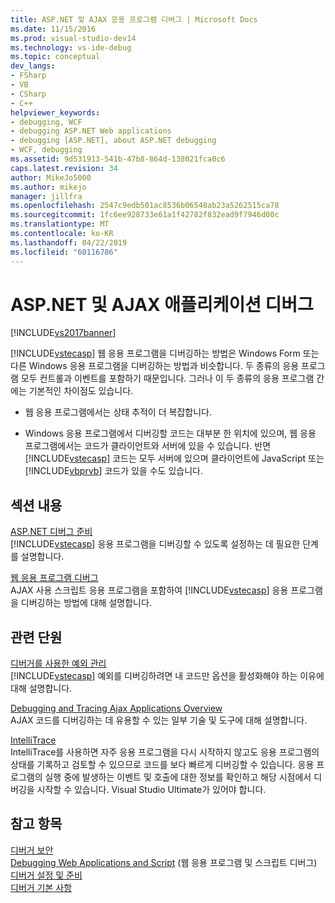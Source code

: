 ```yaml
---
title: ASP.NET 및 AJAX 응용 프로그램 디버그 | Microsoft Docs
ms.date: 11/15/2016
ms.prod: visual-studio-dev14
ms.technology: vs-ide-debug
ms.topic: conceptual
dev_langs:
- FSharp
- VB
- CSharp
- C++
helpviewer_keywords:
- debugging, WCF
- debugging ASP.NET Web applications
- debugging [ASP.NET], about ASP.NET debugging
- WCF, debugging
ms.assetid: 9d531913-541b-47b8-864d-138021fca0c6
caps.latest.revision: 34
author: MikeJo5000
ms.author: mikejo
manager: jillfra
ms.openlocfilehash: 2547c9edb501ac8536b06548ab23a5262515ca78
ms.sourcegitcommit: 1fc6ee928733e61a1f42782f832ead9f7946d00c
ms.translationtype: MT
ms.contentlocale: ko-KR
ms.lasthandoff: 04/22/2019
ms.locfileid: "60116786"
---
```

# <a name="debugging-aspnet-and-ajax-applications"></a>ASP.NET 및 AJAX 애플리케이션 디버그
[!INCLUDE[vs2017banner](../includes/vs2017banner.md)]

[!INCLUDE[vstecasp](../includes/vstecasp-md.md)] 웹 응용 프로그램을 디버깅하는 방법은 Windows Form 또는 다른 Windows 응용 프로그램을 디버깅하는 방법과 비슷합니다. 두 종류의 응용 프로그램 모두 컨트롤과 이벤트를 포함하기 때문입니다. 그러나 이 두 종류의 응용 프로그램 간에는 기본적인 차이점도 있습니다.  
  
- 웹 응용 프로그램에서는 상태 추적이 더 복잡합니다.  
  
- Windows 응용 프로그램에서 디버깅할 코드는 대부분 한 위치에 있으며, 웹 응용 프로그램에서는 코드가 클라이언트와 서버에 있을 수 있습니다. 반면 [!INCLUDE[vstecasp](../includes/vstecasp-md.md)] 코드는 모두 서버에 있으며 클라이언트에 JavaScript 또는 [!INCLUDE[vbprvb](../includes/vbprvb-md.md)] 코드가 있을 수도 있습니다.  
  
## <a name="in-this-section"></a>섹션 내용  
 [ASP.NET 디버그 준비](../debugger/preparing-to-debug-aspnet.md)  
 [!INCLUDE[vstecasp](../includes/vstecasp-md.md)] 응용 프로그램을 디버깅할 수 있도록 설정하는 데 필요한 단계를 설명합니다.  
  
 [웹 응용 프로그램 디버그](../debugger/debugging-web-applications.md)  
 AJAX 사용 스크립트 응용 프로그램을 포함하여 [!INCLUDE[vstecasp](../includes/vstecasp-md.md)] 응용 프로그램을 디버깅하는 방법에 대해 설명합니다.  
  
## <a name="related-sections"></a>관련 단원  
 [디버거를 사용한 예외 관리](../debugger/managing-exceptions-with-the-debugger.md)  
 [!INCLUDE[vstecasp](../includes/vstecasp-md.md)] 예외를 디버깅하려면 내 코드만 옵션을 활성화해야 하는 이유에 대해 설명합니다.  
  
 [Debugging and Tracing Ajax Applications Overview](http://msdn.microsoft.com/library/92684ea0-7bb4-4a34-9203-3aa6394ce375)  
 AJAX 코드를 디버깅하는 데 유용할 수 있는 일부 기술 및 도구에 대해 설명합니다.  
  
 [IntelliTrace](../debugger/intellitrace.md)  
 IntelliTrace를 사용하면 자주 응용 프로그램을 다시 시작하지 않고도 응용 프로그램의 상태를 기록하고 검토할 수 있으므로 코드를 보다 빠르게 디버깅할 수 있습니다. 응용 프로그램의 실행 중에 발생하는 이벤트 및 호출에 대한 정보를 확인하고 해당 시점에서 디버깅을 시작할 수 있습니다. Visual Studio Ultimate가 있어야 합니다.  
  
## <a name="see-also"></a>참고 항목  
 [디버거 보안](../debugger/debugger-security.md)   
 [Debugging Web Applications and Script](../debugger/debugging-web-applications-and-script.md) (웹 응용 프로그램 및 스크립트 디버그)  
 [디버거 설정 및 준비](../debugger/debugger-settings-and-preparation.md)   
 [디버거 기본 사항](../debugger/debugger-basics.md)
